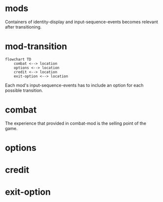 
# mods
Containers of identity-display and input-sequence-events becomes relevant after transitioning. 
# mod-transition
```mermaid
flowchart TD
    combat <--> location
    options <--> location
    credit <--> location
    exit-option <--> location
```
Each mod's input-sequence-events has to include an option for each possible transition.
# combat
The experience that provided in combat-mod is the selling point of the game. 
# options
# credit
# exit-option
